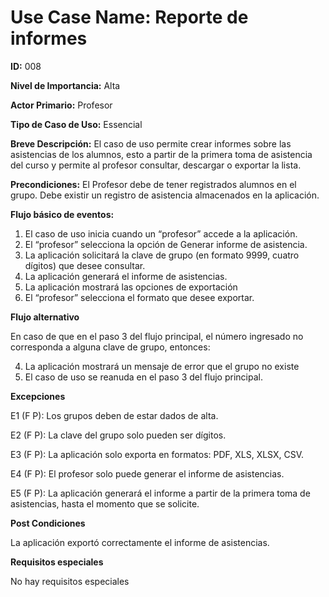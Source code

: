# **Use Case Name:** Reporte de informes

**ID:** 008

**Nivel de Importancia:** Alta

**Actor Primario:** Profesor

**Tipo de Caso de Uso:** Essencial 

**Breve Descripción:** 
El caso de uso permite crear informes sobre las asistencias de los alumnos, esto a partir de la primera toma de asistencia del curso y permite al profesor consultar, descargar o exportar la lista.

**Precondiciones:** 
El Profesor debe de tener registrados alumnos en el grupo.
Debe existir un registro de asistencia almacenados en la aplicación.

**Flujo básico de eventos:**
1. 	El caso de uso inicia cuando un “profesor” accede a la aplicación.
2. 	El “profesor” selecciona la opción de Generar informe de asistencia.	
3. 	La aplicación solicitará la clave de grupo (en formato 9999, cuatro dígitos) que desee consultar.   
4.	La aplicación generará el informe de asistencias.   
6.	La aplicación mostrará las opciones de exportación  
7. 	El “profesor” selecciona el formato que desee exportar. 

**Flujo alternativo**
 
En caso de que en el paso 3 del flujo principal, el número ingresado no corresponda a alguna clave de grupo, entonces:

4.   La aplicación mostrará un mensaje de error que el grupo no existe 
5.   El caso de uso se reanuda en el paso 3 del flujo principal.

**Excepciones**

E1 (F P): Los grupos deben de estar dados de alta.

E2 (F P): La clave del grupo solo pueden ser dígitos.

E3 (F P): La aplicación solo exporta en formatos: PDF, XLS, XLSX, CSV. 

E4 (F P): El profesor solo puede generar el informe de asistencias.

E5 (F P): La aplicación generará el informe a partir de la primera toma de asistencias, hasta el momento que se solicite. 
  
**Post Condiciones**

La aplicación exportó correctamente el informe de asistencias.

**Requisitos especiales**

No hay requisitos especiales
